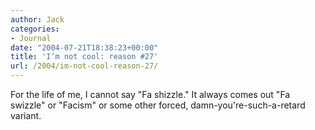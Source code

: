 ```yaml
---
author: Jack
categories:
- Journal
date: "2004-07-21T18:38:23+00:00"
title: 'I’m not cool: reason #27'
url: /2004/im-not-cool-reason-27/
---
```


For the life of me, I cannot say "Fa shizzle." It always comes out "Fa swizzle" or "Facism" or some other forced, damn-you're-such-a-retard variant.